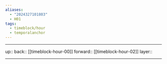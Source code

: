 ```yaml
---
aliases:
  - "2024327101803"
  - H01
tags:
  - timeblock/hour
  - temporalanchor
---
```




***

up:: 
back:: [[timeblock-hour-00]]
forward:: [[timeblock-hour-02]]
layer:: 

***
